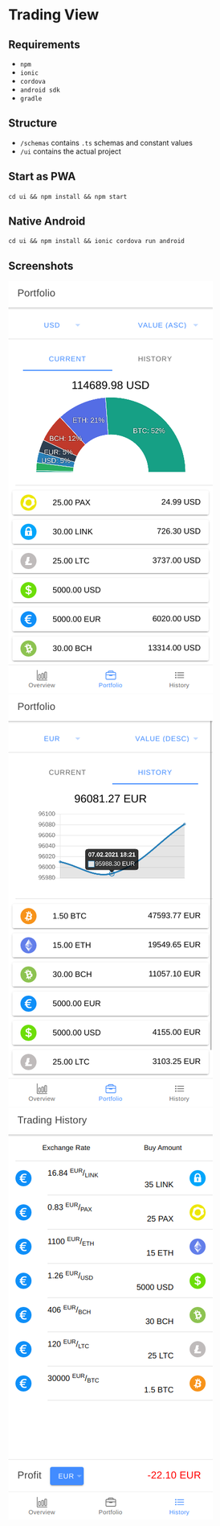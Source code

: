 # Trading View

## Requirements
- `npm`
- `ionic`
- `cordova`
- `android sdk`
- `gradle`

## Structure
- `/schemas` contains `.ts` schemas and constant values
- `/ui` contains the actual project

## Start as PWA
`cd ui && npm install && npm start`
## Native Android
`cd ui && npm install && ionic cordova run android`


## Screenshots
![](pictures/portfolio1.png)  ![](pictures/portfolio2.png) 
![](./pictures/tradehistory.png)

